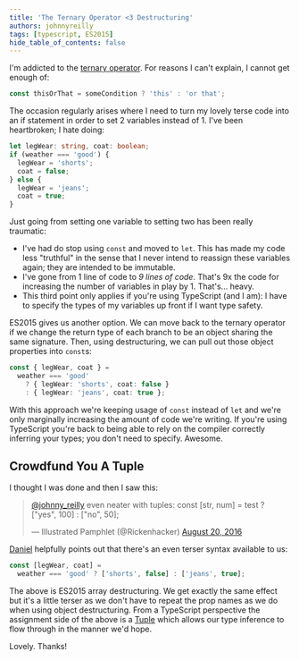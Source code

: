 ```yaml
---
title: 'The Ternary Operator <3 Destructuring'
authors: johnnyreilly
tags: [typescript, ES2015]
hide_table_of_contents: false
---
```


I'm addicted to the [ternary operator](https://developer.mozilla.org/en-US/docs/Web/JavaScript/Reference/Operators/Conditional_Operator). For reasons I can't explain, I cannot get enough of:

<!--truncate-->

```js
const thisOrThat = someCondition ? 'this' : 'or that';
```

The occasion regularly arises where I need to turn my lovely terse code into an if statement in order to set 2 variables instead of 1. I've been heartbroken; I hate doing:

```ts
let legWear: string, coat: boolean;
if (weather === 'good') {
  legWear = 'shorts';
  coat = false;
} else {
  legWear = 'jeans';
  coat = true;
}
```

Just going from setting one variable to setting two has been really traumatic:

- I've had do stop using `const` and moved to `let`. This has made my code less "truthful" in the sense that I never intend to reassign these variables again; they are intended to be immutable.
- I've gone from 1 line of code to _9 lines of code_. That's 9x the code for increasing the number of variables in play by 1. That's... heavy.
- This third point only applies if you're using TypeScript (and I am): I have to specify the types of my variables up front if I want type safety.

ES2015 gives us another option. We can move back to the ternary operator if we change the return type of each branch to be an object sharing the same signature. Then, using destructuring, we can pull out those object properties into `const`s:

```ts
const { legWear, coat } =
  weather === 'good'
    ? { legWear: 'shorts', coat: false }
    : { legWear: 'jeans', coat: true };
```

With this approach we're keeping usage of `const` instead of `let` and we're only marginally increasing the amount of code we're writing. If you're using TypeScript you're back to being able to rely on the compiler correctly inferring your types; you don't need to specify. Awesome.

## Crowdfund You A Tuple

I thought I was done and then I saw this:

> [@johnny_reilly](https://twitter.com/johnny_reilly) even neater with tuples: const [str, num] = test ? ["yes", 100] : ["no", 50];
>
> — Illustrated Pamphlet (@Rickenhacker) [August 20, 2016](https://twitter.com/Rickenhacker/status/766913766323781632)

<script async="" src="//platform.twitter.com/widgets.js" charSet="utf-8"></script>

[Daniel](https://twitter.com/Rickenhacker) helpfully points out that there's an even terser syntax available to us:

```ts
const [legWear, coat] =
  weather === 'good' ? ['shorts', false] : ['jeans', true];
```

The above is ES2015 array destructuring. We get exactly the same effect but it's a little terser as we don't have to repeat the prop names as we do when using object destructuring. From a TypeScript perspective the assignment side of the above is a [Tuple](https://github.com/Microsoft/TypeScript/pull/428) which allows our type inference to flow through in the manner we'd hope.

Lovely. Thanks!
